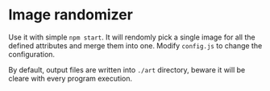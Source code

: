# Image randomizer

Use it with simple `npm start`. It will rendomly pick a single image for all the defined attributes and merge them into one. Modify `config.js` to change the configuration.

By default, output files are written into `./art` directory, beware it will be cleare with every program execution.